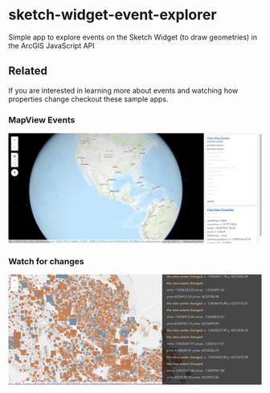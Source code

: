 # sketch-widget-event-explorer

Simple app to explore events on the Sketch Widget (to draw geometries) in the ArcGIS JavaScript API

## Related

If you are interested in learning more about events and watching how properties change checkout these sample apps.

### MapView Events

[![Mapview events app screenshot](https://github.com/hhkaos/sketch-widget-event-explorer/blob/main/assets/Screenshot%202021-08-12%20at%2013.40.14.png?raw=true)](https://developers.arcgis.com/javascript/latest/sample-code/event-explorer/)

### Watch for changes

[![Watch for changes app screenshot](https://github.com/hhkaos/sketch-widget-event-explorer/blob/main/assets/Screenshot%202021-08-12%20at%2013.40.37.png?raw=true)](https://developers.arcgis.com/javascript/latest/sample-code/watch-for-changes/)

